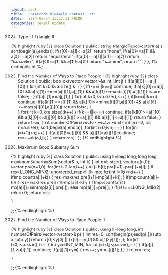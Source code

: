 ```yaml
---
layout: post
title:  "leetcode biweekly contest 123"
date:   2024-02-04 13:17:11 +0100
categories: jekyll update
---
```

3024. Type of Triangle II

{% highlight ruby %}
class Solution {
public:
    string triangleType(vector<int>& a) {
        sort(begin(a),end(a));
        if(a[0]+a[1]<=a[2]) return "none";
        if(a[0]==a[1] && a[0]==a[2]) return "equilateral";
        if(a[0]==a[1]||a[1]==a[2]) return "isosceles";
        if(a[0]!=a[1] && a[1]!=a[2]) return "scalene";
        return "";
    }
};
{% endhighlight %}

3025. Find the Number of Ways to Place People I
{% highlight ruby %}
class Solution {
public:
    bool ok(vector<vector<int>>&a,int i,int j) {
        if(a[i][0]==a[j][0]) {
            for(int k=0;k<a.size();k++) {
                if(k==i||k==j) continue;
                if(a[k][0]==a[i][0] && a[k][1]>=min(a[i][1],a[j][1]) && a[k][1]<=max(a[i][1],a[j][1])) return false;
            }
        }
        if(a[i][1]==a[j][1]) {
            for(int k=0;k<a.size();k++) {
                if(k==i||k==j) continue;
                if(a[k][1]==a[i][1] && a[k][0]>=min(a[i][0],a[j][0]) && a[k][0]<=max(a[i][0],a[j][0])) return false;
            }            
        }
        for(int k=0;k<a.size();k++) {
            if(k==i||k==j) continue;
            if(a[k][0]>=a[i][0] && a[k][0]<=a[j][0] && a[k][1]>=a[j][1] && a[k][1]<=a[i][1]) return false;
        }
        return true;
    }
    int numberOfPairs(vector<vector<int>>& a) {
        int res=0;
        int n=a.size();
        sort(begin(a),end(a));
        for(int i=0;i<n;i++) {
            for(int j=i+1;j<n;j++) {
                if(a[i][0]!=a[j][0] && a[j][1]>a[i][1])continue;
                    res+=ok(a,i,j);
            }
        }
        return res;
    }
};
{% endhighlight %}

3026. Maximum Good Subarray Sum

{% highlight ruby %}
class Solution {
public:
    using ll=long long;
    long long maximumSubarraySum(vector<int>& b, int k) {
        int n=b.size();
        vector<ll> a(n,0);
        vector<ll> pre(n+1,0);
        for(int i=0;i<n;i++) {
            a[i]=b[i];
            pre[i+1]=pre[i]+a[i];
        }
        ll res=LLONG_MIN/2;
        unordered_map<ll,ll> mp;
        for(int i=0;i<n;i++) {
            if(mp.count(a[i]+k)) {
                res=max(res,pre[i+1]-mp[a[i]+k]);
            } 
            if(mp.count(a[i]-k)) {
                res=max(res,pre[i+1]-mp[a[i]-k]);
            }
            if(mp.count(a[i]))
                mp[a[i]]=min(mp[a[i]],pre[i]);
            else 
                mp[a[i]]=pre[i];
        }
        if(res==LLONG_MIN/2) return 0;
        return res;
        
    }
};
{% endhighlight %}

3027. Find the Number of Ways to Place People II

{% highlight ruby %}
class Solution {
public:
    using ll=long long;
    int numberOfPairs(vector<vector<int>>& p) {
        int res=0;
        sort(begin(p),end(p),[](auto x,auto y){
            return x[0]<y[0] || (x[0]==y[0] && x[1]>y[1]);
        });
        for(int i=0;i<p.size();i++) {
            int ym=INT_MIN;
            for(int j=i+1;j<p.size();j++) {
                if(p[j][1]>p[i][1]) continue;
                if(p[j][1]>ym) {
                    res++;
                    ym=p[j][1];
                }
            }
        }
        return res;
        
    }
};
{% endhighlight %}
